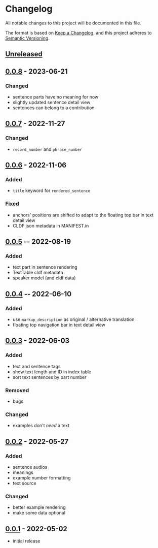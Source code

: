 # Changelog
All notable changes to this project will be documented in this file.

The format is based on [Keep a Changelog](https://keepachangelog.com/en/1.0.0/),
and this project adheres to [Semantic Versioning](https://semver.org/spec/v2.0.0.html).

## [Unreleased]

## [0.0.8] - 2023-06-21

### Changed
* sentence parts have no meaning for now
* slightly updated sentence detail view
* sentences can belong to a contribution

## [0.0.7] - 2022-11-27

### Changed
* `record_number` and `phrase_number`

## [0.0.6] - 2022-11-06

### Added
* `title` keyword for `rendered_sentence`

### Fixed
* anchors' positions are shifted to adapt to the floating top bar in text detail view
* CLDF json metadata in MANIFEST.in

## [0.0.5] -- 2022-08-19

### Added
* text part in sentence rendering
* TextTable cldf metadata
* speaker model (and cldf data)

## [0.0.4] -- 2022-06-10

### Added
* use `markup_description` as original / alternative translation
* floating top navigation bar in text detail view

## [0.0.3] - 2022-06-03

### Added
* text and sentence tags
* show text length and ID in index table
* sort text sentences by part number

### Removed
* bugs

### Changed
* examples don't *need* a text

## [0.0.2] - 2022-05-27

### Added

* sentence audios
* meanings
* example number formatting
* text source

### Changed
* better example rendering
* make some data optional

## [0.0.1] - 2022-05-02
* initial release

[Unreleased]: https://github.com/fmatter/clld-corpus-plugin/compare/0.0.8...HEAD
[0.0.8]: https://github.com/fmatter/clld-corpus-plugin/compare/0.0.8...0.0.8
[0.0.8]: https://github.com/fmatter/clld-corpus-plugin/compare/0.0.7...0.0.8
[0.0.7]: https://github.com/fmatter/clld-corpus-plugin/compare/0.0.6...0.0.7
[0.0.6]: https://github.com/fmatter/clld-corpus-plugin/compare/0.0.5...0.0.6
[0.0.5]: https://github.com/fmatter/clld-corpus-plugin/releases/tag/0.0.5
[0.0.4]: https://github.com/fmatter/clld-corpus-plugin/releases/tag/0.0.4
[0.0.3]: https://github.com/fmatter/clld-corpus-plugin/releases/tag/0.0.3
[0.0.2]: https://github.com/fmatter/clld-corpus-plugin/releases/tag/0.0.2
[0.0.1]: https://github.com/fmatter/clld-corpus-plugin/releases/tag/v0.0.1
